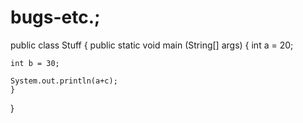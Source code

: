 # bugs-etc.;

public class Stuff {
	public static void main (String[] args) {
	int	a = 20;
	
	int b = 30;
	
	System.out.println(a+c);
	}

}
